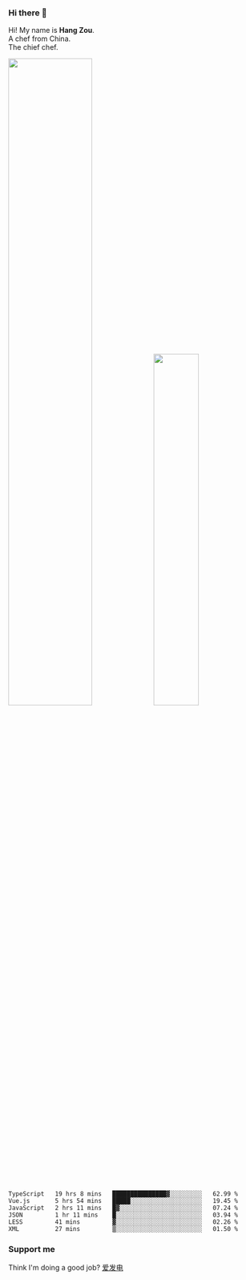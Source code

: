 ### Hi there 👋

Hi! My name is **Hang Zou**.  
A chef from China.  
The chief chef.

<img align="" width="57.5%" src="https://github-readme-stats.vercel.app/api?username=zouhangwithsweet&hide_title=true&hide_border=true&show_icons=true&include_all_commits=true&line_height=21" /><img align="" width="42.4%" src="https://github-readme-stats.vercel.app/api/top-langs/?username=zouhangwithsweet&hide_title=true&hide_border=true&layout=compact" />

<!--START_SECTION:waka-->

```text
TypeScript   19 hrs 8 mins   ███████████████▓░░░░░░░░░   62.99 %
Vue.js       5 hrs 54 mins   █████░░░░░░░░░░░░░░░░░░░░   19.45 %
JavaScript   2 hrs 11 mins   █▓░░░░░░░░░░░░░░░░░░░░░░░   07.24 %
JSON         1 hr 11 mins    █░░░░░░░░░░░░░░░░░░░░░░░░   03.94 %
LESS         41 mins         ▓░░░░░░░░░░░░░░░░░░░░░░░░   02.26 %
XML          27 mins         ▒░░░░░░░░░░░░░░░░░░░░░░░░   01.50 %
```

<!--END_SECTION:waka-->

### Support me

Think I'm doing a good job? [爱发电](https://afdian.net/@zouhangsweet)

